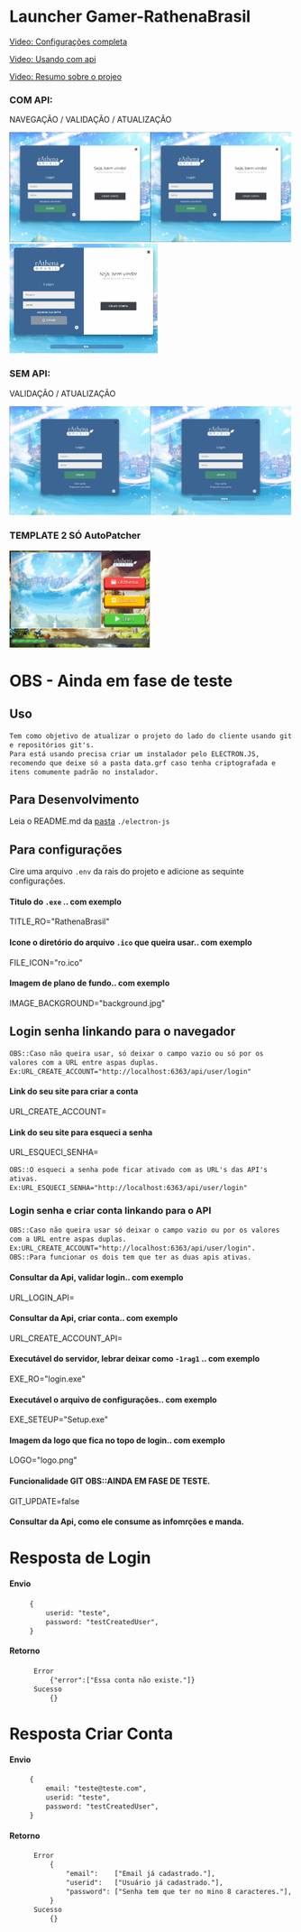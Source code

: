 # Launcher Gamer-RathenaBrasil

[Video: Configurações completa](https://www.youtube.com/watch?v=4BeqWathWTE&list=PLAJFB9irKbHW4Qs4kWZpUqGECm-BXnPyQ&index=2)

[Video: Usando com api](https://www.youtube.com/watch?v=EjY1lTSxmeo&list=PLAJFB9irKbHW4Qs4kWZpUqGECm-BXnPyQ&index=1)

[Video: Resumo sobre o projeo](https://www.youtube.com/watch?v=4BeqWathWTE&list=PLAJFB9irKbHW4Qs4kWZpUqGECm-BXnPyQ&index=2)


### COM API:
NAVEGAÇÃO / VALIDAÇÃO / ATUALIZAÇÃO 

<img src="https://github.com/FranciscoWallison/LauncherGamer-RathenaBrasil/blob/main/apresenta%C3%A7%C3%A3o/teste.gif" width="250" /><img src="https://github.com/FranciscoWallison/LauncherGamer-RathenaBrasil/blob/main/apresenta%C3%A7%C3%A3o/errors.gif" width="250" />
<img src="https://github.com/FranciscoWallison/LauncherGamer-RathenaBrasil/blob/main/apresenta%C3%A7%C3%A3o/load.gif" width="263" />

### SEM API:
VALIDAÇÃO / ATUALIZAÇÃO 

<img src="https://github.com/FranciscoWallison/LauncherGamer-RathenaBrasil/blob/main/apresenta%C3%A7%C3%A3o/load_logar.gif" width="250" /><img src="https://github.com/FranciscoWallison/LauncherGamer-RathenaBrasil/blob/main/apresenta%C3%A7%C3%A3o/load_aotoload.gif" width="250" />


### TEMPLATE 2 SÓ AutoPatcher 
<img src="https://github.com/FranciscoWallison/LauncherGamer-RathenaBrasil/blob/main/apresenta%C3%A7%C3%A3o/template2.gif" width="250" />

# OBS - Ainda em fase de teste
## Uso
````
Tem como objetivo de atualizar o projeto do lado do cliente usando git e repositórios git's.
Para está usando precisa criar um instalador pelo ELECTRON.JS, recomendo que deixe só a pasta data.grf caso tenha criptografada e itens comumente padrão no instalador.
````

## Para Desenvolvimento 
Leia o README.md da [pasta](https://github.com/FranciscoWallison/LauncherGamer-RathenaBrasil/tree/main/electron-js) ````./electron-js````
## Para configurações 
Cire uma arquivo ````.env```` da rais do projeto e adicione as sequinte configurações.
#### Titulo do ````.exe```` .. com exemplo
TITLE_RO="RathenaBrasil"
#### Icone o diretório  do arquivo ````.ico```` que queira usar.. com exemplo
FILE_ICON="ro.ico"
#### Imagem de plano de fundo.. com exemplo
IMAGE_BACKGROUND="background.jpg"
## Login senha linkando para o navegador
````
OBS::Caso não queira usar, só deixar o campo vazio ou só por os valores com a URL entre aspas duplas.
Ex:URL_CREATE_ACCOUNT="http://localhost:6363/api/user/login"
````
#### Link do seu site para criar a conta
URL_CREATE_ACCOUNT=
#### Link do seu site para esqueci a senha
URL_ESQUECI_SENHA=
````
OBS::O esqueci a senha pode ficar ativado com as URL's das API's ativas.
Ex:URL_ESQUECI_SENHA="http://localhost:6363/api/user/login"
````
### Login senha e criar conta linkando para o API
````
OBS::Caso não queira usar só deixar o campo vazio ou por os valores com a URL entre aspas duplas.
Ex:URL_CREATE_ACCOUNT="http://localhost:6363/api/user/login".
OBS::Para funcionar os dois tem que ter as duas apis ativas.
````
#### Consultar da Api, validar login.. com exemplo
URL_LOGIN_API=
#### Consultar da Api, criar conta.. com exemplo
URL_CREATE_ACCOUNT_API=


#### Executável do servidor, lebrar deixar como ````-1rag1```` .. com exemplo
EXE_RO="login.exe"
#### Executável o arquivo de configurações.. com exemplo
EXE_SETEUP="Setup.exe"
#### Imagem da logo que fica no topo de login.. com exemplo
LOGO="logo.png"
#### Funcionalidade GIT OBS::AINDA EM FASE DE TESTE.
GIT_UPDATE=false



#### Consultar da Api, como ele consume as infomrções e manda.

# Resposta de Login
#### Envio
 ````
      {
          userid: "teste",
          password: "testCreatedUser",
      }
 ````
####  Retorno
````
      Error
          {"error":["Essa conta não existe."]}
      Sucesso
          {}
````
 # Resposta Criar Conta
 #### Envio
 ````
      {
          email: "teste@teste.com", 
          userid: "teste",
          password: "testCreatedUser",
      }
 ````
####  Retorno
````
      Error
          {
              "email":    ["Email já cadastrado."],
              "userid":   ["Usuário já cadastrado."],
              "password": ["Senha tem que ter no mino 8 caracteres."],
          }
      Sucesso
          {}
````
